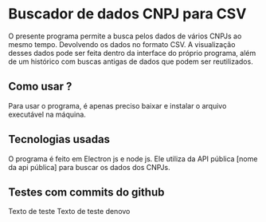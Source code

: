# Buscador de dados CNPJ para CSV

O presente programa permite a busca pelos dados de vários CNPJs ao mesmo tempo. Devolvendo os dados no formato CSV. A visualização desses dados pode ser feita dentro da interface do próprio programa, além de um histórico com buscas antigas de dados que podem ser reutilizados.

## Como usar ?

Para usar o programa, é apenas preciso baixar e instalar o arquivo executável na máquina.

## Tecnologias usadas

O programa é feito em Electron js e node js.
Ele utiliza da API pública [nome da api pública] para buscar os dados dos CNPJs.

## Testes com commits do github

Texto de teste Texto de teste denovo
